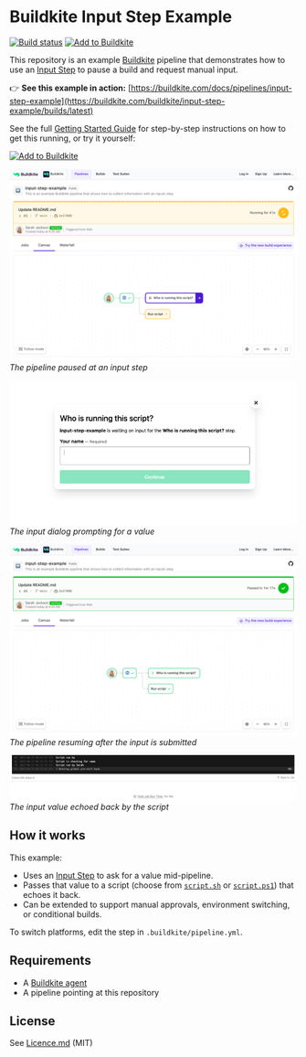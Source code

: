 # Buildkite Input Step Example

[![Build status](https://badge.buildkite.com/a947f64837044296a1ea4394819872e0544a4647a3400e6634.svg?branch=main)](https://buildkite.com/buildkite/input-step-example)
[![Add to Buildkite](https://img.shields.io/badge/Add%20to%20Buildkite-14CC80)](https://buildkite.com/new)

This repository is an example [Buildkite](https://buildkite.com/) pipeline that demonstrates how to use an [Input Step](https://buildkite.com/docs/pipelines/input-step-example) to pause a build and request manual input.

👉 **See this example in action:** [https://buildkite.com/docs/pipelines/input-step-example](https://buildkite.com/buildkite/input-step-example/builds/latest)

See the full [Getting Started Guide](https://buildkite.com/docs/guides/getting-started) for step-by-step instructions on how to get this running, or try it yourself:

[![Add to Buildkite](https://buildkite.com/button.svg)](https://buildkite.com/new)

<p align="left">
  <img src=".buildkite/screenshot-1.png" alt="Input step screenshot" width="600" />
  <br>
  <em>The pipeline paused at an input step</em>
</p>

<p align="left">
  <img src=".buildkite/screenshot-2.png" alt="Popup dialog for input" width="600" />
  <br>
  <em>The input dialog prompting for a value</em>
</p>

<p align="left">
  <img src=".buildkite/screenshot-3.png" alt="Build after input submission" width="600" />
  <br>
  <em>The pipeline resuming after the input is submitted</em>
</p>

<p align="left">
  <img src=".buildkite/screenshot-4.png" alt="Script output using input" width="600" />
  <br>
  <em>The input value echoed back by the script</em>
</p>

## How it works

This example:
- Uses an [Input Step](https://buildkite.com/docs/pipelines/input-step) to ask for a value mid-pipeline.
- Passes that value to a script (choose from [`script.sh`](script.sh) or [`script.ps1`](script.ps1)) that echoes it back.
- Can be extended to support manual approvals, environment switching, or conditional builds.

To switch platforms, edit the step in `.buildkite/pipeline.yml`.

## Requirements

- A [Buildkite agent](https://buildkite.com/docs/agent)
- A pipeline pointing at this repository

## License

See [Licence.md](Licence.md) (MIT)
